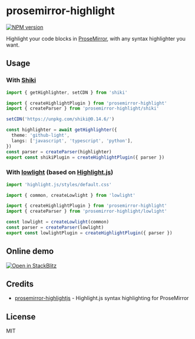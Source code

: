 # prosemirror-highlight

[![NPM version](https://img.shields.io/npm/v/prosemirror-highlight?color=a1b858&label=)](https://www.npmjs.com/package/prosemirror-highlight)

Highlight your code blocks in [ProseMirror], with any syntax highlighter you want.

## Usage

### With [Shiki]

```ts
import { getHighlighter, setCDN } from 'shiki'

import { createHighlightPlugin } from 'prosemirror-highlight'
import { createParser } from 'prosemirror-highlight/shiki'

setCDN('https://unpkg.com/shiki@0.14.6/')

const highlighter = await getHighlighter({
  theme: 'github-light',
  langs: ['javascript', 'typescript', 'python'],
})
const parser = createParser(highlighter)
export const shikiPlugin = createHighlightPlugin({ parser })
```

### With [lowlight] (based on [Highlight.js])

```ts
import 'highlight.js/styles/default.css'

import { common, createLowlight } from 'lowlight'

import { createHighlightPlugin } from 'prosemirror-highlight'
import { createParser } from 'prosemirror-highlight/lowlight'

const lowlight = createLowlight(common)
const parser = createParser(lowlight)
export const lowlightPlugin = createHighlightPlugin({ parser })
```

## Online demo

[![Open in StackBlitz](https://developer.stackblitz.com/img/open_in_stackblitz.svg)](https://stackblitz.com/github/ocavue/prosemirror-highlight?file=playground%2Fmain.ts)

## Credits

- [prosemirror-highlightjs] - Highlight.js syntax highlighting for ProseMirror

## License

MIT

[ProseMirror]: https://prosemirror.net
[prosemirror-highlightjs]: https://github.com/b-kelly/prosemirror-highlightjs
[lowlight]: https://github.com/wooorm/lowlight
[Highlight.js]: https://github.com/highlightjs/highlight.js
[Shiki]: https://github.com/shikijs/shiki
